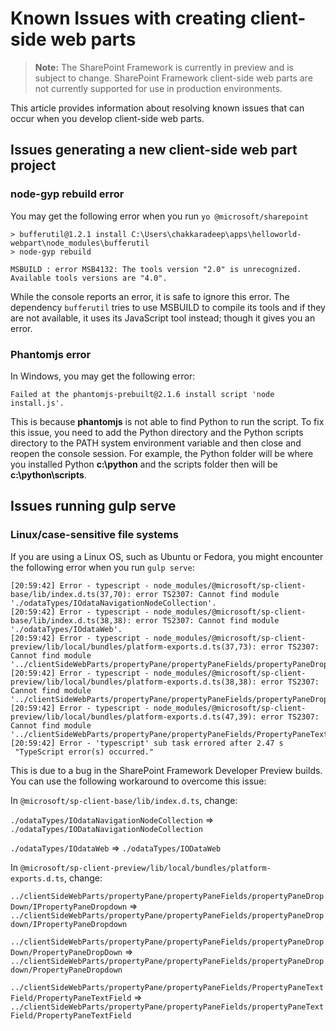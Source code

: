 # Known Issues with creating client-side web parts

>**Note:** The SharePoint Framework is currently in preview and is subject to change. SharePoint Framework client-side web parts are not currently supported for use in production environments.

This article provides information about resolving known issues that can occur when you develop client-side web parts.

## Issues generating a new client-side web part project

### node-gyp rebuild error

You may get the following error when you run `yo @microsoft/sharepoint`

```
> bufferutil@1.2.1 install C:\Users\chakkaradeep\apps\helloworld-webpart\node_modules\bufferutil
> node-gyp rebuild

MSBUILD : error MSB4132: The tools version "2.0" is unrecognized. Available tools versions are "4.0".
```

While the console reports an error, it is safe to ignore this error. The dependency `bufferutil` tries to use MSBUILD to compile its tools and if they are not available, it uses its JavaScript tool instead; though it gives you an error.

### Phantomjs error

In Windows, you may get the following error:

```
Failed at the phantomjs-prebuilt@2.1.6 install script 'node install.js'.
```

This is because **phantomjs** is not able to find Python to run the script. To fix this issue, you need to add the Python directory and the Python scripts directory to the PATH system environment variable and then close and reopen the console session. For example, the Python folder will be where you installed Python **c:\python** and the scripts folder then will be **c:\python\scripts**.

## Issues running gulp serve

### Linux/case-sensitive file systems

If you are using a Linux OS, such as Ubuntu or Fedora, you might encounter the following error when you run `gulp serve`:

```
[20:59:42] Error - typescript - node_modules/@microsoft/sp-client-base/lib/index.d.ts(37,70): error TS2307: Cannot find module './odataTypes/IOdataNavigationNodeCollection'.
[20:59:42] Error - typescript - node_modules/@microsoft/sp-client-base/lib/index.d.ts(38,38): error TS2307: Cannot find module './odataTypes/IOdataWeb'.
[20:59:42] Error - typescript - node_modules/@microsoft/sp-client-preview/lib/local/bundles/platform-exports.d.ts(37,73): error TS2307: Cannot find module '../clientSideWebParts/propertyPane/propertyPaneFields/propertyPaneDropDown/IPropertyPaneDropdown'.
[20:59:42] Error - typescript - node_modules/@microsoft/sp-client-preview/lib/local/bundles/platform-exports.d.ts(38,38): error TS2307: Cannot find module '../clientSideWebParts/propertyPane/propertyPaneFields/propertyPaneDropDown/PropertyPaneDropDown'.
[20:59:42] Error - typescript - node_modules/@microsoft/sp-client-preview/lib/local/bundles/platform-exports.d.ts(47,39): error TS2307: Cannot find module '../clientSideWebParts/propertyPane/propertyPaneFields/PropertyPaneTextField/PropertyPaneTextField'.
[20:59:42] Error - 'typescript' sub task errored after 2.47 s 
 "TypeScript error(s) occurred."
```

This is due to a bug in the SharePoint Framework Developer Preview builds. You can use the following workaround to overcome this issue:

In `@microsoft/sp-client-base/lib/index.d.ts`, change:

`./odataTypes/IOdataNavigationNodeCollection` => `./odataTypes/IODataNavigationNodeCollection`

`./odataTypes/IOdataWeb` => `./odataTypes/IODataWeb`

In `@microsoft/sp-client-preview/lib/local/bundles/platform-exports.d.ts`, change:

`../clientSideWebParts/propertyPane/propertyPaneFields/propertyPaneDropDown/IPropertyPaneDropdown` => `../clientSideWebParts/propertyPane/propertyPaneFields/propertyPaneDropdown/IPropertyPaneDropdown`

`../clientSideWebParts/propertyPane/propertyPaneFields/propertyPaneDropDown/PropertyPaneDropDown` => `../clientSideWebParts/propertyPane/propertyPaneFields/propertyPaneDropdown/PropertyPaneDropdown`

`../clientSideWebParts/propertyPane/propertyPaneFields/PropertyPaneTextField/PropertyPaneTextField` => `../clientSideWebParts/propertyPane/propertyPaneFields/propertyPaneTextField/PropertyPaneTextField`
